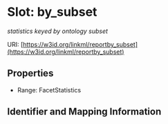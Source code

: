 # Slot: by_subset
_statistics keyed by ontology subset_


URI: [https://w3id.org/linkml/reportby_subset](https://w3id.org/linkml/reportby_subset)



<!-- no inheritance hierarchy -->


## Properties

 * Range: FacetStatistics



## Identifier and Mapping Information





